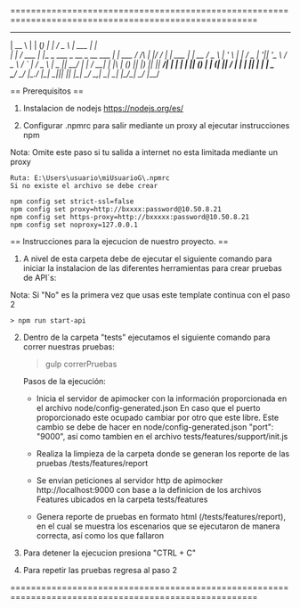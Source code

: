 ======================================================================================================

 _____         _      _                                 _          ___  ______  _____      
|  __ \       | |    (_)                               | |        / _ \ | ___ \|_   _|     
| |  \/  ___  | |__   _   ___  _ __  _ __    ___     __| |  ___  / /_\ \| |_/ /  | |   ___ 
| | __  / _ \ | '_ \ | | / _ \| '__|| '_ \  / _ \   / _` | / _ \ |  _  ||  __/   | |  / __|
| |_\ \| (_) || |_) || ||  __/| |   | | | || (_) | | (_| ||  __/ | | | || |     _| |_ \__ \
 \____/ \___/ |_.__/ |_| \___||_|   |_| |_| \___/   \__,_| \___| \_| |_/\_|     \___/ |___/
                                                                                           
                                                                                           
== Prerequisitos ==
	
1. Instalacion de nodejs https://nodejs.org/es/

2. Configurar .npmrc para salir mediante un proxy al ejecutar instrucciones npm

Nota: Omite este paso si tu salida a internet no esta limitada mediante un proxy
	
	Ruta: E:\Users\usuario\miUsuarioG\.npmrc
	Si no existe el archivo se debe crear

	npm config set strict-ssl=false
	npm config set proxy=http://bxxxx:password@10.50.8.21
	npm config set https-proxy=http://bxxxxx:password@10.50.8.21
	npm config set noproxy=127.0.0.1 

== Instrucciones para la ejecucion de nuestro proyecto. ==

1. A nivel de esta carpeta debe de ejecutar el siguiente comando para iniciar la instalacion de las diferentes herramientas para crear pruebas de API´s:

Nota: Si "No" es la primera vez que usas este template continua con el paso 2
    
    > npm run start-api


2. Dentro de la carpeta "tests" ejecutamos el siguiente comando para correr nuestras pruebas:

    > gulp correrPruebas

	Pasos de la ejecución:

	- Inicia el servidor de apimocker con la información proporcionada en el archivo node/config-generated.json
   	En caso que el puerto proporcionado este ocupado cambiar por otro que este libre. 
   	Este cambio se debe de hacer en node/config-generated.json "port": "9000", así como tambien en el archivo tests/features/support/init.js

	- Realiza la limpieza de la carpeta donde se generan los reporte de las pruebas /tests/features/report

	- Se envian peticiones al servidor http de apimocker http://localhost:9000 con base a la definicion de los archivos Features
	ubicados en la carpeta tests/features

	- Genera reporte de pruebas en formato html (/tests/features/report), en el cual se muestra los escenarios que se ejecutaron de manera correcta, así como los que fallaron 

3. Para detener la ejecucion presiona "CTRL + C"

4. Para repetir las pruebas regresa al paso 2

======================================================================================================